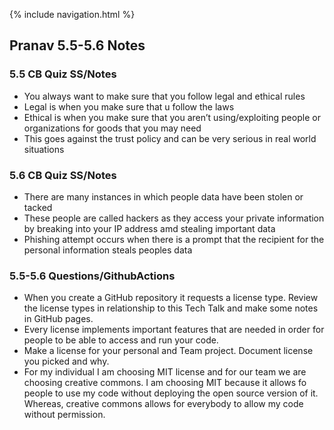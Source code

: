 {% include navigation.html %}

## Pranav 5.5-5.6 Notes

### 5.5 CB Quiz SS/Notes

- You always want to make sure that you follow legal and ethical rules
- Legal is when you make sure that u follow the laws
- Ethical is when you make sure that you aren’t using/exploiting people or organizations for goods that you may need
- This goes against the trust policy and can be very serious in real world situations



### 5.6 CB Quiz SS/Notes

- There are many instances in which people data have been stolen or tacked
- These people are called hackers as they access your private information by breaking into your IP address amd stealing important data
- Phishing attempt occurs when there is a prompt that the recipient for the personal information steals peoples data

### 5.5-5.6 Questions/GithubActions
- When you create a GitHub repository it requests a license type. Review the license types in relationship to this Tech Talk and make some notes in GitHub pages.
- Every license implements important features that are needed in order for people to be able to access and run your code.
- Make a license for your personal and Team project. Document license you picked and why.
- For my individual I am choosing MIT license and for our team we are choosing creative commons. I am choosing MIT because it allows fo people to use my code without deploying the open source version of it. Whereas, creative commons allows for everybody to allow my code without permission. 
